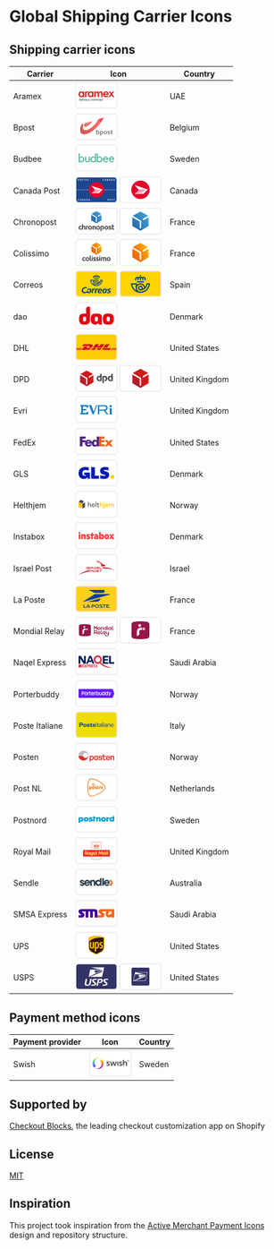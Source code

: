 # Global Shipping Carrier Icons

## Shipping carrier icons

| Carrier      | Icon | Country |
| ----------- | -- | ----------- |
| Aramex | ![aramex](/svg/aramex.svg) |	UAE |
| Bpost | ![bpost](/svg/bpost.svg) | Belgium |
| Budbee | ![budbee](/svg/budbee.svg) |	Sweden |
| Canada Post | ![canadapost](/svg/canadapost.svg) ![canadapost](/svg/canadapost_symbol.svg) | Canada |
| Chronopost | ![chronopost](/svg/chronopost.svg) ![chronopost](/svg/chronopost_symbol.svg) | France |
| Colissimo | ![colissimo](/svg/colissimo.svg) ![colissimo](/svg/colissimo_symbol.svg) | France |
| Correos | ![correos](/svg/correos.svg)  ![correos](/svg/correos_symbol.svg) |	Spain |
| dao | ![dao](/svg/dao.svg) | Denmark |
| DHL | ![dhl](/svg/dhl.svg) | United States |
| DPD | ![dpd](/svg/dpd.svg) ![dpd](/svg/dpd_symbol.svg) | United Kingdom |
| Evri | ![evri](/svg/evri.svg) | United Kingdom |
| FedEx | ![fedex](/svg/fedex.svg) | United States |
| GLS | ![gls](/svg/gls.svg) | Denmark |
| Helthjem | ![helthjem](/svg/helthjem.svg) | Norway |
| Instabox | ![instabox](/svg/instabox.svg) | Denmark |
| Israel Post | ![israelpost](/svg/israelpost.svg) | Israel |
| La Poste | ![laposte](/svg/laposte.svg) | France |
| Mondial Relay | ![mondial](/svg/mondialrelay.svg) ![mondial](/svg/mondialrelay_symbol.svg) | France |
| Naqel Express | ![naqelexpress](/svg/naqelexpress.svg) | Saudi Arabia |
| Porterbuddy | ![porterbuddy](/svg/porterbuddy.svg) | Norway |
| Poste Italiane | ![dhl](/svg/posteitaliane.svg) |	Italy |
| Posten | ![posten](/svg/posten.svg) |	Norway |
| Post NL | ![postnl](/svg/postnl.svg) | Netherlands |
| Postnord | ![postnord](/svg/postnord.svg) | Sweden |
| Royal Mail | ![royalmail](/svg/royalmail.svg) | United Kingdom |
| Sendle | ![sendle](/svg/sendle.svg) |	Australia | 
| SMSA Express | ![smsaexpress](/svg/smsaexpress.svg) | Saudi Arabia | 
| UPS | ![ups](/svg/ups.svg) | United States | 
| USPS | ![usps](/svg/usps.svg) ![usps](/svg/usps_symbol.svg) |	United States |

## Payment method icons

| Payment provider | Icon | Country |
| ----------- | -- | ----------- |
| Swish | ![usps](/svg/swish.svg) |	Sweden |

## Supported by

[Checkout Blocks](https://www.checkoutblocks.com), the leading checkout customization app on Shopify

## License

[MIT](MIT-LICENSE)

## Inspiration

This project took inspiration from the [Active Merchant Payment Icons](https://github.com/activemerchant/payment_icons) design and repository structure.
